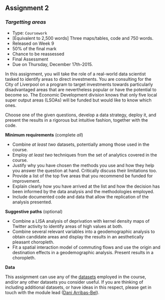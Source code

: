 <a name="task_02"></a>

## Assignment 2

### *Targetting areas*

* Type: `Coursework`
* [Equivalent to 2,500 words] Three maps/tables, code and 750 words.
* Released on Week 9
* 50% of the final mark
* Chance to be reassessed
* Final Assessment
* Due on Thursday, December 17th-2015.

In this assignment, you will take the role of a real-world data scientist
tasked to identify areas to direct investments. 
You are consulting for the City of Liverpool on a program to target
investments towards particularly disadvantaged areas that are nevertheless
popular or have the potential to become so. The Economic Development division
knows that only five local super output areas (LSOAs) will be funded but
would like to know which ones.

Choose one of the given questions, develop a data
strategy, deploy it, and present the results in a rigorous but intuitive
fashion, together with the code.

**Minimum requirements** (complete *all*)

* Combine *at least two* datasets, potentially among those used in the course.
* Employ *at least two* techniques from the set of analytics covered in the
  course.
* Justify why you have chosen the methods you use and how they help you answer
  the question at hand. Critically discuss their limitations too.
* Provide a list of the top five areas that you recommend be funded for
  improvement.
* Explain clearly how you have arrived at the list and how the decision has
  been informed by the data analysis and the methodologies employed.
* Include documented code and data that allow the replication of the analysis
  presented.

**Suggestive paths** (optional)

* Combine a LISA analysis of deprivation with kernel density maps of Twitter
  activity to identify areas of high values at both.
* Combine several relevant variables into a geodemographic analysis to obtain
  candidate areas and display the results in an aesthetically pleasant choropleth.
* Fit a spatial interaction model of commuting flows and use the origin and 
  destination effects in a geodemographic analysis. Present results in a choropleth.

**Data**

This assignment can use any of the [datasets]({{site.baseurl}}/datasets.html)
employed in the course, and/or any other datasets you consider useful. If you are 
thinking of including additional datasets, or have ideas in this respect,
please get in touch with the module lead 
([Dani Arribas-Bel](mailto:D.Arribas-Bel@liverpool.ac.uk)).



